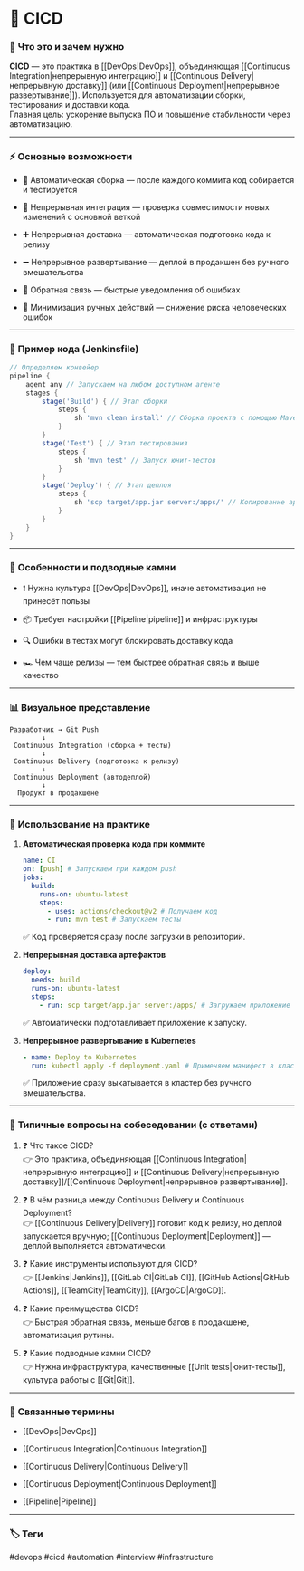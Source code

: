 # 📄 **CICD**

### 📝 **Что это и зачем нужно**

**CICD** — это практика в [[DevOps|DevOps]], объединяющая [[Continuous Integration|непрерывную интеграцию]] и [[Continuous Delivery|непрерывную доставку]] (или [[Continuous Deployment|непрерывное развертывание]]).
Используется для автоматизации сборки, тестирования и доставки кода.  
Главная цель: ускорение выпуска ПО и повышение стабильности через автоматизацию.

---

### ⚡ **Основные возможности**

- 📍 Автоматическая сборка — после каждого коммита код собирается и тестируется
    
- 🔑 Непрерывная интеграция — проверка совместимости новых изменений с основной веткой
    
- ➕ Непрерывная доставка — автоматическая подготовка кода к релизу
    
- ➖ Непрерывное развертывание — деплой в продакшен без ручного вмешательства
    
- 🔄 Обратная связь — быстрые уведомления об ошибках
    
- 🚫 Минимизация ручных действий — снижение риска человеческих ошибок
    

---

### 📌 **Пример кода (Jenkinsfile)**

```groovy
// Определяем конвейер
pipeline {
    agent any // Запускаем на любом доступном агенте
    stages {
        stage('Build') { // Этап сборки
            steps {
                sh 'mvn clean install' // Сборка проекта с помощью Maven
            }
        }
        stage('Test') { // Этап тестирования
            steps {
                sh 'mvn test' // Запуск юнит-тестов
            }
        }
        stage('Deploy') { // Этап деплоя
            steps {
                sh 'scp target/app.jar server:/apps/' // Копирование артефакта на сервер
            }
        }
    }
}
```

---

### 🧠 **Особенности и подводные камни**

- ❗ Нужна культура [[DevOps|DevOps]], иначе автоматизация не принесёт пользы
    
- 📦 Требует настройки [[Pipeline|pipeline]] и инфраструктуры
    
- 🔍 Ошибки в тестах могут блокировать доставку кода
    
- 🏎 Чем чаще релизы — тем быстрее обратная связь и выше качество
    

---

### 📊 **Визуальное представление**

```
Разработчик → Git Push
        ↓
 Continuous Integration (сборка + тесты)
        ↓
 Continuous Delivery (подготовка к релизу)
        ↓
 Continuous Deployment (автодеплой)
        ↓
  Продукт в продакшене
```

---

### 💼 **Использование на практике**

1. **Автоматическая проверка кода при коммите**
    
    ```yaml
    name: CI
    on: [push] # Запускаем при каждом push
    jobs:
      build:
        runs-on: ubuntu-latest
        steps:
          - uses: actions/checkout@v2 # Получаем код
          - run: mvn test # Запускаем тесты
    ```
    
    ✅ Код проверяется сразу после загрузки в репозиторий.
    
2. **Непрерывная доставка артефактов**
    
    ```yaml
    deploy:
      needs: build
      runs-on: ubuntu-latest
      steps:
        - run: scp target/app.jar server:/apps/ # Загружаем приложение на сервер
    ```
    
    ✅ Автоматически подготавливает приложение к запуску.
    
3. **Непрерывное развертывание в Kubernetes**
    
    ```yaml
    - name: Deploy to Kubernetes
      run: kubectl apply -f deployment.yaml # Применяем манифест в кластере
    ```
    
    ✅ Приложение сразу выкатывается в кластер без ручного вмешательства.
    

---

### 🎯 **Типичные вопросы на собеседовании (с ответами)**

1. ❓ Что такое CICD?  
    👉 Это практика, объединяющая [[Continuous Integration|непрерывную интеграцию]] и [[Continuous Delivery|непрерывную доставку]]/[[Continuous Deployment|непрерывное развертывание]].
    
2. ❓ В чём разница между Continuous Delivery и Continuous Deployment?  
    👉 [[Continuous Delivery|Delivery]] готовит код к релизу, но деплой запускается вручную; [[Continuous Deployment|Deployment]] — деплой выполняется автоматически.
    
3. ❓ Какие инструменты используют для CICD?  
    👉 [[Jenkins|Jenkins]], [[GitLab CI|GitLab CI]], [[GitHub Actions|GitHub Actions]], [[TeamCity|TeamCity]], [[ArgoCD|ArgoCD]].
    
4. ❓ Какие преимущества CICD?  
    👉 Быстрая обратная связь, меньше багов в продакшене, автоматизация рутины.
    
5. ❓ Какие подводные камни CICD?  
    👉 Нужна инфраструктура, качественные [[Unit tests|юнит-тесты]], культура работы с [[Git|Git]].
    

---

### 🔗 **Связанные термины**

- [[DevOps|DevOps]]
    
- [[Continuous Integration|Continuous Integration]]
    
- [[Continuous Delivery|Continuous Delivery]]
    
- [[Continuous Deployment|Continuous Deployment]]
    
- [[Pipeline|Pipeline]]
    

---

### 🏷 **Теги**

#devops #cicd #automation #interview #infrastructure